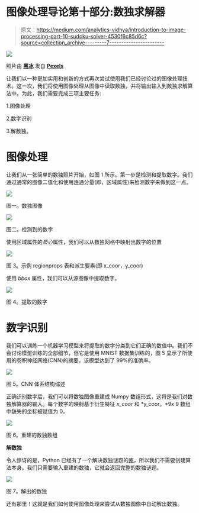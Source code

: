 # 图像处理导论第十部分:数独求解器

> 原文：<https://medium.com/analytics-vidhya/introduction-to-image-processing-part-10-sudoku-solver-4530f6c85d6c?source=collection_archive---------7----------------------->

![](img/d3813492aa12ce6aca168b7f6a670209.png)

照片由 [**黑冰**](https://www.pexels.com/@black-ice-551383?utm_content=attributionCopyText&utm_medium=referral&utm_source=pexels) 发自 [**Pexels**](https://www.pexels.com/photo/lots-of-numbers-1314543/?utm_content=attributionCopyText&utm_medium=referral&utm_source=pexels)

让我们以一种更加实用和创新的方式再次尝试使用我们已经讨论过的图像处理技术。这一次，我们将使用图像处理从图像中读取数独，并将输出输入到数独求解算法中。为此，我们需要完成三项主要任务:

1.图像处理

2.数字识别

3.解数独。

# **图像处理**

让我们从一张简单的数独照片开始，如图 1 所示。第一步是检测和提取数字。我们通过通常的图像二值化和使用连通分量(即，区域属性)来检测数字来做到这一点。

![](img/6c65d226689c37c49523da12edb1f54b.png)

图一。数独图像

![](img/4473448d22172ea7c78ac2f405bdc4ae.png)

图二。检测到的数字

使用区域属性的*质心*属性，我们可以从数独网格中映射出数字的位置

![](img/58b3f478b8fe994cb999405d15845d58.png)

图 3。示例 regionprops 表和派生要素(即 x_coor，y_coor)

使用 *bbox* 属性，我们可以从源图像中提取数字。

![](img/bf28815d6531387d152e90a5433a8dd3.png)

图 4。提取的数字

# **数字识别**

我们可以训练一个机器学习模型来将提取的数字分类到它们正确的数值中。我们不会讨论模型训练的全部细节，但它是使用 MNIST 数据集训练的，图 5 显示了所使用的卷积神经网络(CNN)的摘要。该模型达到了 99%的准确率。

![](img/ab6fd7870102d6875ef82fc37feadaa9.png)

图 5。CNN 体系结构综述

正确识别数字后，我们可以将数独图像重建成 Numpy 数组形式，这将是我们对数独解算器的输入。每个数字的映射基于衍生特征 *x_coor* 和 *y_coor。*9x 9 数组中缺失的坐标被赋值为 0。

![](img/d1f7f57cf97f9b597bfe80f1e6d4b71b.png)

图 6。重建的数独数组

**解数独**

令人惊讶的是，Python 已经有了一个解决数独谜题的[库](https://pypi.org/project/py-sudoku/)，所以我们不需要创建算法本身。我们只需要输入重建的数独，它就会返回完整的数独谜题。

![](img/623999ae316a8974c798a61e40e274e6.png)

图 7。解出的数独

还有那里！这就是我们如何使用图像处理来尝试从数独图像中自动解出数独。